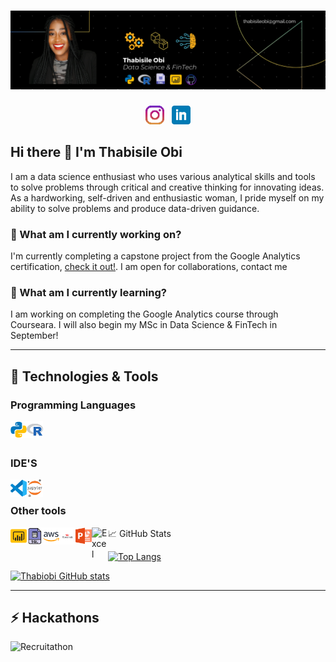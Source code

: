 # [![thabi header](https://raw.githubusercontent.com/Thabiobi/Thabiobi/main/icons/thabi_banner.png)](https://thabiobi.github.io/)

</p>

<p align='center'>
<a href="https://www.instagram.com/ijayobi/"><img height="30" src="https://raw.githubusercontent.com/Thabiobi/Thabiobi/main/icons/instagram.png"></a>&nbsp;&nbsp;
<a href="https://www.linkedin.com/in/thabisile-obi/"><img height="30" src="https://raw.githubusercontent.com/Thabiobi/Thabiobi/main/icons/linkedin.png"></a>
</p>


## Hi there 👋 I'm Thabisile Obi

 I am a data science enthusiast who uses various analytical skills and tools to solve problems through critical and creative thinking for innovating ideas. As a hardworking, self-driven and enthusiastic woman, I pride myself on my ability to solve problems and produce data-driven guidance.

### 🔭 What am I currently working on?

I'm currently completing a capstone project from the Google Analytics certification, [check it out!](). I am open for collaborations, contact me 

### 🌱 What am I currently learning?

I am working on completing the Google Analytics course through Courseara. I will also begin my MSc in Data Science & FinTech in September!


---

## 🔧 Technologies & Tools

### Programming Languages
<img align="left" alt="Python" width="26px" src="https://github.com/Thabiobi/Thabiobi/blob/main/icons/python.svg" />
<img align="left" alt="R" width="26px" src="https://github.com/Thabiobi/Thabiobi/blob/main/icons/R.svg" />

<br />
<br />

### IDE'S
<img align="left" alt="Visual Studio Code" width="26px" src="https://github.com/Thabiobi/Thabiobi/blob/main/icons/vsc.svg" />
<img align="left" alt="Jupyter Notebooks" width="26px" src="https://github.com/Thabiobi/Thabiobi/blob/main/icons/jupyter.svg" />

<br />

### Other tools
<img align="left" alt="Power bi" width="26px" src="https://github.com/Thabiobi/Thabiobi/blob/main/icons/power%20bi.svg" />
<img align="left" alt="SQL" width="26px" src="https://github.com/Thabiobi/Thabiobi/blob/main/icons/SQL.svg" />
<img align="left" alt="AWS" width="26px" src="https://github.com/Thabiobi/Thabiobi/blob/main/icons/aws.svg" />
<img align="left" alt="Strealit" width="26px" src="https://github.com/Thabiobi/Thabiobi/blob/main/icons/streamlit.svg" />
<img align="left" alt="Powerpoint" width="26px" src="https://github.com/Thabiobi/Thabiobi/blob/main/icons/powerpoint.svg" />
<img align="left" alt="Excel" width="26px" src="https://github.com/Thabiobi/Thabiobi/blob/main/icons/excel.svg />

<br /><br/>

---

## &#x1f4c8; GitHub Stats
[![Top Langs](https://github-readme-stats.vercel.app/api/top-langs/?username=thabiobi&layout=compact&theme=omni)](https://github.com/thabiobi/github-readme-stats)

[![Thabiobi GitHub stats](https://github-readme-stats.vercel.app/api?username=thabiobi&show_icons=true&count_private=true&theme=omni)](https://github.com/thabiobi/github-readme-stats)

---

## ⚡ Hackathons 
[<img align="left" alt="Recruitathon" width="200px" src="https://github.com/Thabiobi/Thabiobi/blob/main/icons/recruitathon.svg" />][website]


</details>

[website]: https://thabiobi.github.io/

<!--
**Thabiobi/Thabiobi** is a ✨ _special_ ✨ repository because its `README.md` (this file) appears on your GitHub profile.

Here are some ideas to get you started:

- 🔭 I’m currently working on ...
- 🌱 I’m currently learning ...
- 👯 I’m looking to collaborate on ...
- 🤔 I’m looking for help with ...
- 💬 Ask me about ...
- 📫 How to reach me: ...
- 😄 Pronouns: ...
- ⚡ Fun fact: ...
-->
